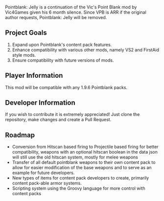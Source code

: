 Pointblank: Jelly is a continuation of the Vic's Point Blank mod by Vic4Games given his 6 month silence. Since VPB is ARR if the original author requests, Pointblank: Jelly will be removed.

## Project Goals
1) Expand upon Pointblank's content pack features.
2) Enhance compatibility with various other mods, namely VS2 and FirstAid style mods.
3) Ensure compatibility with future versions of mods.

 
## Player Information
This mod will be compatible with any 1.9.6 Pointblank packs.
 
## Developer Information
If you wish to contribute it is extremely appreciated! Just clone the repository, make changes and create a Pull Request.

## Roadmap
- Conversion from Hitscan based firing to Projectile based firing for better compatibility,
  weapons with an optional hitscan boolean in the data json will still use the old hitscan system, mostly for melee weapons
- Transfer of all default pointblank weapons to their own content pack to allow for easier modification of the base weapons
  and to serve as an example for future developers.
- New types of items for content pack developers to create, primarily content pack-able armor systems.
- Scripting system using the Groovy language for more control with content packs
